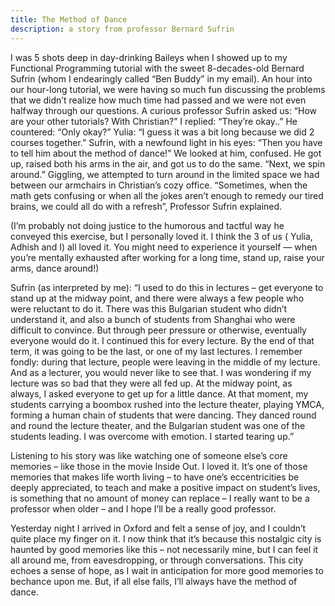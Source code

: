```yaml
---
title: The Method of Dance
description: a story from professor Bernard Sufrin
---
```



I was 5 shots deep in day-drinking Baileys when I showed up to my Functional Programming tutorial with the sweet 8-decades-old Bernard Sufrin (whom I endearingly called “Ben Buddy” in my email). An hour into our hour-long tutorial, we were having so much fun discussing the problems that we didn’t realize how much time had passed and we were not even halfway through our questions. A curious professor Sufrin asked us: “How are your other tutorials? With Christian?” 
I replied: “They’re okay..”
He countered: “Only okay?” 
Yulia: “I guess it was a bit long because we did 2 courses together.”
Sufrin, with a newfound light in his eyes: “Then you have to tell him about the method of dance!”
We looked at him, confused.
He got up, raised both his arms in the air, and got us to do the same. “Next, we spin around.” Giggling, we attempted to turn around in the limited space we had between our armchairs in Christian’s cozy office. 
“Sometimes, when the math gets confusing or when all the jokes aren’t enough to remedy our tired brains, we could all do with a refresh”, Professor Sufrin explained. 

(I’m probably not doing justice to the humorous and tactful way he conveyed this exercise, but I personally loved it. I think the 3 of us ( Yulia, Adhish and I) all loved it. You might need to experience it yourself — when you’re mentally exhausted after working for a long time, stand up, raise your arms, dance around!)

Sufrin (as interpreted by me): “I used to do this in lectures – get everyone to stand up at the midway point, and there were always a few people who were reluctant to do it. There was this Bulgarian student who didn’t understand it, and also a bunch of students from Shanghai who were difficult to convince. But through peer pressure or otherwise, eventually everyone would do it. I continued this for every lecture. By the end of that term, it was going to be the last, or one of my last lectures. I remember fondly: during that lecture, people were leaving in the middle of my lecture. And as a lecturer, you would never like to see that. I was wondering if my lecture was so bad that they were all fed up. At the midway point, as always, I asked everyone to get up for a little dance. At that moment, my students carrying a boombox rushed into the lecture theater, playing YMCA, forming a human chain of students that were dancing. They danced round and round the lecture theater, and the Bulgarian student was one of the students leading. I was overcome with emotion. I started tearing up.”

Listening to his story was like watching one of someone else’s core memories – like those in the movie Inside Out. I loved it. It’s one of those memories that makes life worth living – to have one’s eccentricities be deeply appreciated, to teach and make a positive impact on student’s lives, is something that no amount of money can replace – I really want to be a professor when older – and I hope I’ll be a really good professor. 

Yesterday night I arrived in Oxford and felt a sense of joy, and I couldn’t quite place my finger on it. I now think that it’s because this nostalgic city is haunted by good memories like this – not necessarily mine, but I can feel it all around me, from eavesdropping, or through conversations. This city echoes a sense of hope, as I wait in anticipation for more good memories to bechance upon me. But, if all else fails, I’ll always have the method of dance. 
